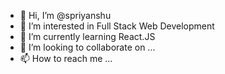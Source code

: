 - 👋 Hi, I’m @spriyanshu
- 👀 I’m interested in Full Stack Web Development
- 🌱 I’m currently learning React.JS
- 💞️ I’m looking to collaborate on ...
- 📫 How to reach me ...

<!---
spriyanshu/spriyanshu is a ✨ special ✨ repository because its `README.md` (this file) appears on your GitHub profile.
You can click the Preview link to take a look at your changes.
--->
